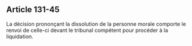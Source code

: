 Article 131-45
----
La décision prononçant la dissolution de la personne morale comporte le renvoi
de celle-ci devant le tribunal compétent pour procéder à la liquidation.

